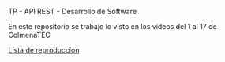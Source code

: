  TP - API REST - Desarrollo de Software



En este repositorio se trabajo lo visto en los videos del 1 al 17 de ColmenaTEC



<a href ="https://www.youtube.com/playlist?list=PLRFOqDrY-6nvhgKJ2Db1h8aPJm3zaX6eO 
">Lista de reproduccion </a>

